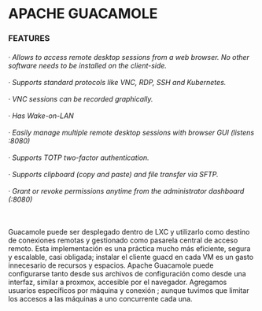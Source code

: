 <h1>APACHE GUACAMOLE</h1>

<h3>FEATURES</h3>
<h6>
· Allows to access remote desktop sessions from a web browser. No other software needs to be installed on the client-side.
  <br><br>
· Supports standard protocols like VNC, RDP, SSH and Kubernetes.
  <br><br>
· VNC sessions can be recorded graphically.
  <br><br>
· Has Wake-on-LAN
  <br><br>
· Easily manage multiple remote desktop sessions with browser GUI (listens :8080)
  <br><br>
· Supports TOTP two-factor authentication.
  <br><br>
· Supports clipboard (copy and paste) and file transfer via SFTP.
  <br><br>
· Grant or revoke permissions anytime from the administrator dashboard (:8080)
  <br><br>
  
</h6>
<p>Guacamole puede ser desplegado dentro de LXC y utilizarlo como destino de conexiones remotas y gestionado como pasarela central de acceso remoto. 
  Esta implementación es una práctica mucho más eficiente, segura y escalable, casi obligada; instalar el cliente guacd  en cada VM es un gasto innecesario
  de recursos y espacios. Apache Guacamole puede configurarse tanto desde sus archivos de configuración como desde una interfaz, similar a proxmox, accesible 
  por el navegador. Agregamos usuarios específicos por máquina y conexión ; aunque tuvimos que limitar los accesos a las máquinas a uno concurrente cada una.
</p>
